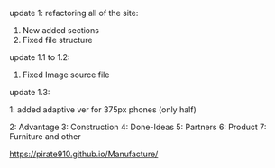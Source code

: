 update 1:
refactoring all of the site:

1. New added sections
2. Fixed file structure

update 1.1 to 1.2:

1. Fixed Image source file

update 1.3:

1: added adaptive ver for 375px phones (only half)

2: Advantage
3: Construction
4: Done-Ideas
5: Partners
6: Product
7: Furniture and other

https://pirate910.github.io/Manufacture/
